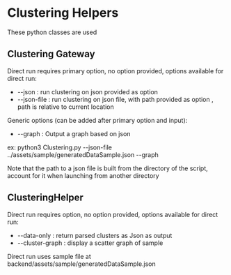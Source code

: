 # Clustering Helpers

These python classes are used

## Clustering Gateway

Direct run requires primary option, no option provided, options available for direct run:
- --json : run clustering on json provided as option
- --json-file : run clustering on json file, with path provided as option , path is relative to current location
    
Generic options (can be added after primary option and input):
- --graph : Output a graph based on json
      
ex: python3 Clustering.py --json-file ../assets/sample/generatedDataSample.json --graph

Note that the path to a json file is built from the directory of the script, account for it when launching from another directory

## ClusteringHelper

Direct run requires option, no option provided, options available for direct run:

- --data-only : return parsed clusters as Json as output
- --cluster-graph : display a scatter graph of sample 

Direct run uses sample file at backend/assets/sample/generatedDataSample.json